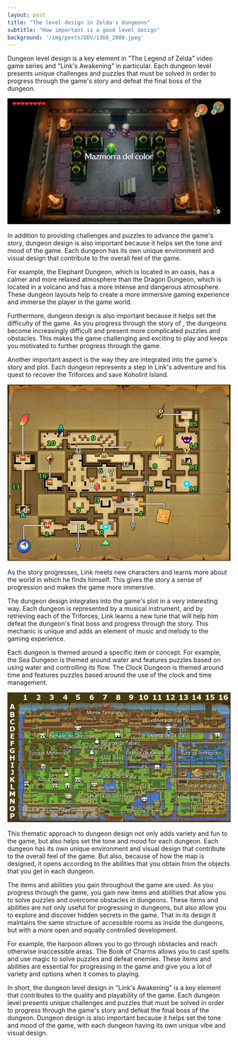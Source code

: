 ```yaml
---
layout: post
title: "The level design in Zelda's dungeons"
subtitle: "How important is a good level design"
background: '/img/posts/DDV/1366_2000.jpeg'
---
```



Dungeon level design is a key element in "The Legend of Zelda" video game series and "Link's Awakening" in particular. Each dungeon level presents unique challenges and puzzles that must be solved in order to progress through the game's story and defeat the final boss of the dungeon.

![gameplay](\img\posts\DDV\mazmorra_gameplay.jpeg)

In addition to providing challenges and puzzles to advance the game's story, dungeon design is also important because it helps set the tone and mood of the game. Each dungeon has its own unique environment and visual design that contribute to the overall feel of the game.

For example, the Elephant Dungeon, which is located in an oasis, has a calmer and more relaxed atmosphere than the Dragon Dungeon, which is located in a volcano and has a more intense and dangerous atmosphere. These dungeon layouts help to create a more immersive gaming experience and immerse the player in the game world.

Furthermore, dungeon design is also important because it helps set the difficulty of the game. As you progress through the story of , the dungeons become increasingly difficult and present more complicated puzzles and obstacles. This makes the game challenging and exciting to play and keeps you motivated to further progress through the game.

Another important aspect is the way they are integrated into the game's story and plot. Each dungeon represents a step in Link's adventure and his quest to recover the Triforces and save Koholint Island.

![mazmorra](\img\posts\DDV\mazmorra-01-cueva-tail.jpg)

As the story progresses, Link meets new characters and learns more about the world in which he finds himself. This gives the story a sense of progression and makes the game more immersive.

The dungeon design integrates into the game's plot in a very interesting way. Each dungeon is represented by a musical instrument, and by retrieving each of the Triforces, Link learns a new tune that will help him defeat the dungeon's final boss and progress through the story. This mechanic is unique and adds an element of music and melody to the gaming experience.

Each dungeon is themed around a specific item or concept. For example, the Sea Dungeon is themed around water and features puzzles based on using water and controlling its flow. The Clock Dungeon is themed around time and features puzzles based around the use of the clock and time management.

![mapa](\img\posts\DDV\mapa-general-nombres.jpg)

This thematic approach to dungeon design not only adds variety and fun to the game, but also helps set the tone and mood for each dungeon. Each dungeon has its own unique environment and visual design that contribute to the overall feel of the game.
But also, because of how the map is designed, it opens according to the abilities that you obtain from the objects that you get in each dungeon.

The items and abilities you gain throughout the game are used. As you progress through the game, you gain new items and abilities that allow you to solve puzzles and overcome obstacles in dungeons. These items and abilities are not only useful for progressing in dungeons, but also allow you to explore and discover hidden secrets in the game.
That in its design it maintains the same structure of accessible rooms as inside the dungeons, but with a more open and equally controlled development.

For example, the harpoon allows you to go through obstacles and reach otherwise inaccessible areas. The Book of Charms allows you to cast spells and use magic to solve puzzles and defeat enemies. These items and abilities are essential for progressing in the game and give you a lot of variety and options when it comes to playing.

In short, the dungeon level design in "Link's Awakening" is a key element that contributes to the quality and playability of the game. Each dungeon level presents unique challenges and puzzles that must be solved in order to progress through the game's story and defeat the final boss of the dungeon. Dungeon design is also important because it helps set the tone and mood of the game, with each dungeon having its own unique vibe and visual design.